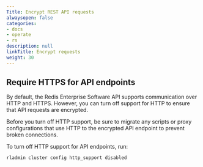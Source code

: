 ```yaml
---
Title: Encrypt REST API requests
alwaysopen: false
categories:
- docs
- operate
- rs
description: null
linkTitle: Encrypt requests
weight: 30
---
```


## Require HTTPS for API endpoints

By default, the Redis Enterprise Software API supports communication over HTTP and HTTPS. However, you can turn off support for HTTP to ensure that API requests are encrypted.

Before you turn off HTTP support, be sure to migrate any scripts or proxy configurations that use HTTP to the encrypted API endpoint to prevent broken connections.

To turn off HTTP support for API endpoints, run:

```sh
rladmin cluster config http_support disabled
```
